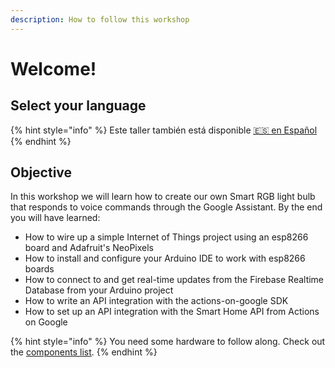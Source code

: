 ```yaml
---
description: How to follow this workshop
---
```


# Welcome!

## Select your language

{% hint style="info" %}
Este taller también está disponible [🇪🇸 en Español](https://app.gitbook.com/@orestes/s/actions-on-google-smart-home-api-workshop/v/spanish)
{% endhint %}

## Objective

In this workshop we will learn how to create our own Smart RGB light bulb that
responds to voice commands through the Google Assistant. By the end you will
have learned:

- How to wire up a simple Internet of Things project using an esp8266 board and
  Adafruit's NeoPixels
- How to install and configure your Arduino IDE to work with esp8266 boards
- How to connect to and get real-time updates from the Firebase Realtime
  Database from your Arduino project
- How to write an API integration with the actions-on-google SDK
- How to set up an API integration with the Smart Home API from Actions on
  Google

{% hint style="info" %} You need some hardware to follow along. Check out the
[components list](preparation/requisites.md). {% endhint %}
